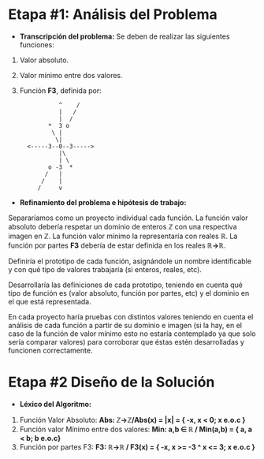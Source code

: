 # Etapa #1: Análisis del Problema

- **Transcripción del problema:** Se deben de realizar las siguientes funciones:

1. Valor absoluto.
2. Valor mínimo entre dos valores.
3. Función **F3**, definida por:

                  ^    /
                  |   /
                  |  /
               *  3 o
                \ |
                 \|
         <-----3--0--3----->
                  |\
                  | \
               o -3  *
              /   |
             /    |
            /     v


- **Refinamiento del problema e hipótesis de trabajo:**

Separaríamos como un proyecto individual cada función. 
La función valor absoluto debería respetar un dominio de enteros **ℤ** con una respectiva imagen en **ℤ**.
La función valor mínimo la representaría con reales **ℝ**.
La función por partes **F3** debería de estar definida en los reales **ℝ→ℝ**.

Definiría el prototipo de cada función, asignándole un nombre identificable y con qué tipo de valores trabajaría (si enteros, reales, etc).


Desarrollaría las definiciones de cada prototipo, teniendo en cuenta qué tipo de función es (valor absoluto, función por partes, etc) y el dominio en el que está representada.

En cada proyecto haría pruebas con distintos valores teniendo en cuenta el análisis de cada función a partir de su dominio e imagen (si la hay, en el caso de la función de valor mínimo esto no estaría contemplado ya que solo sería comparar valores) para corroborar que éstas estén desarrolladas y funcionen correctamente.


# Etapa #2 Diseño de la Solución


- **Léxico del Algoritmo:** 

1. Función Valor Absoluto: **Abs: ℤ→ℤ/Abs(x) = |x| = { -x,  x < 0; x e.o.c }**
2. Función valor Mínimo entre dos valores: **Min: a,b ∈ ℝ / Min(a,b) = { a, a < b; b e.o.c}**
3. Función por partes F3: **F3: ℝ→ℝ / F3(x) = { -x, x >= -3 ^ x <= 3; x e.o.c }**
